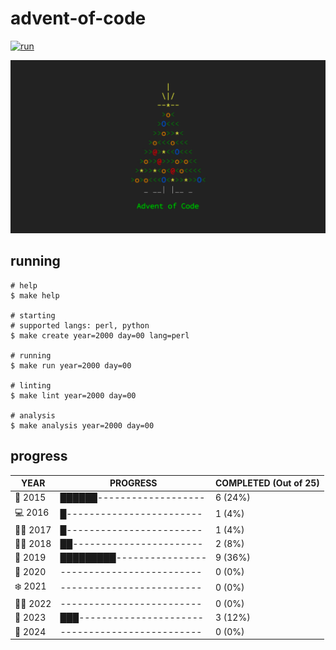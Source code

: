 # advent-of-code

[![run](https://github.com/matheusaraujo/advent-of-code/actions/workflows/run.yaml/badge.svg?branch=2024)](https://github.com/matheusaraujo/advent-of-code/actions/workflows/run.yaml)

![AOC](docs/logo.png)

## running

``` {.bash}
# help
$ make help

# starting
# supported langs: perl, python
$ make create year=2000 day=00 lang=perl

# running
$ make run year=2000 day=00

# linting
$ make lint year=2000 day=00

# analysis
$ make analysis year=2000 day=00
```

## progress

<!-- progress-begin -->

| YEAR          | PROGRESS                      | COMPLETED (Out of 25) |
|---------------|-------------------------------|-----------------------|
| 🎅 2015 | ██████------------------- | 6 (24%) |
| 💻 2016 | █------------------------ | 1 (4%) |
| 🧑‍💻 2017 | █------------------------ | 1 (4%) |
| 🧑‍🎄 2018 | ██----------------------- | 2 (8%) |
| 🎄 2019 | █████████---------------- | 9 (36%) |
| 🎉 2020 | ------------------------- | 0 (0%) |
| ❄️ 2021 | ------------------------- | 0 (0%) |
| 🧑‍🎄 2022 | ------------------------- | 0 (0%) |
| 🎉 2023 | ███---------------------- | 3 (12%) |
| 🎁 2024 | ------------------------- | 0 (0%) |
<!-- progress-end -->
